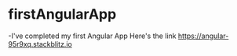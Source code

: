 # firstAngularApp

-I've completed my first Angular App
Here's the link https://angular-95r9xq.stackblitz.io
